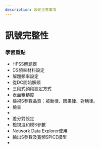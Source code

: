 ```yaml
---
description: 設定注意事項
---
```


# 訊號完整性

### 學習重點

* HFSS解題器
* DS頻率材料設定
* 解題頻率設定
* 從DC開始解頻
* 三段式頻段設定方式
* 表面粗糙度
* 檢視S參數品質：被動律、因果律、對稱律。
* 檢查
*
* 差分對設定
* 檢視混和模S參數
* Network Data Explorer使用
* 輸出S參數及寬頻SPICE模型
*

